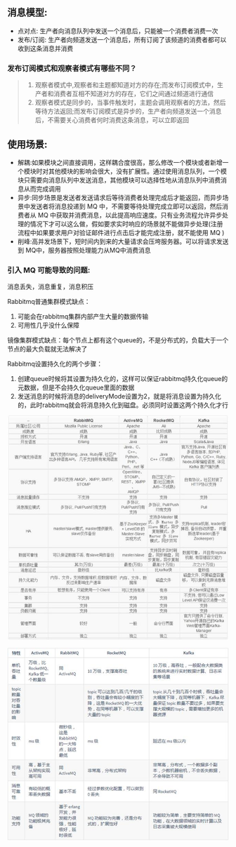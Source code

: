 ## 消息模型:
* 点对点: 生产者向消息队列中发送一个消息后，只能被一个消费者消费一次
* 发布/订阅: 生产者向频道发送一个消息后，所有订阅了该频道的消费者都可以收到这条消息并消费

### 发布订阅模式和观察者模式有哪些不同？
>1. 观察者模式中,观察者和主题都知道对方的存在;而发布订阅模式中，生产者和消费者互相不知道对方的存在，它们之间通过频道进行通信
>2. 观察者模式是同步的，当事件触发时，主题会调用观察者的方法，然后等待方法返回;而发布订阅模式是异步的，生产者向频道发送一个消息后，不需要关心消费者何时消费这条消息，可以立即返回

## 使用场景:
* 解耦:如果模块之间直接调用，这样耦合度很高，那么修改一个模块或者新增一个模块时对其他模块的影响会很大，没有扩展性。通过使用消息队列，一个模块只需要向消息队列中发送消息，其他模块可以选择性地从消息队列中消费消息从而完成调用
* 异步:同步场景是发送者发送请求后等待消费者处理完成后才能返回，而异步场景中发送者将消息投递到 MQ 中，不需要等待处理完成立即可以返回，然后消费者从 MQ 
中获取并消费消息，以此提高响应速度。只有业务流程允许异步处理的情况下才可以这么做，假如要求实时响应的场景就不能做异步处理(注册流程中如果要求用户对验证邮件进行点击后才能完成注册，就不能使用 MQ )
* 削峰:高并发场景下，短时间内到来的大量请求会压垮服务器。可以将请求发送到 MQ中，服务器按照处理能力从MQ中消费消息

### 引入 MQ 可能导致的问题:
消息丢失，消息重复，消息积压

Rabbitmq普通集群模式缺点：
1. 可能会在rabbitmq集群内部产生大量的数据传输
2. 可用性几乎没什么保障

镜像集群模式缺点：每个节点上都有这个queue的，不是分布式的，负载大于一个节点的最大负载就无法解决了

Rabbitmq设置持久化的两个步骤：
1. 创建queue时候将其设置为持久化的，这样可以保证rabbitmq持久化queue的元数据，但是不会持久化queue里面的数据
2. 发送消息的时候将消息的deliveryMode设置为2，就是将消息设置为持久化的，此时rabbitmq就会将消息持久化到磁盘。必须同时设置这两个持久化才行

![avatar](../static/mq1.png)

![avatar](../static/mq2.png)